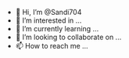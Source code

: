 - 👋 Hi, I’m @Sandi704
- 👀 I’m interested in ...
- 🌱 I’m currently learning ...
- 💞️ I’m looking to collaborate on ...
- 📫 How to reach me ...

<!---
Sandi704/Sandi704 is a ✨ special ✨ repository because its `README.md` (this file) appears on your GitHub profile.
You can click the Preview link to take a look at your changes.
---https://www.facebook.com/hackers.gaming.7923
